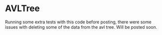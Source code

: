 # AVLTree

Running some extra tests with this code before posting, there were some issues with deleting some of the data from the avl tree. Will be posted soon.
